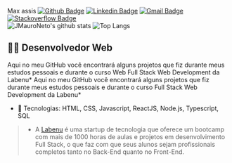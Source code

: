 Max assis
[![Github Badge](https://img.shields.io/badge/-Github-000?style=flat-square&logo=Github&logoColor=white&link=https://github.com/jmauroneto)](https://github.com/jmauroneto) [![Linkedin Badge](https://img.shields.io/badge/-LinkedIn-blue?style=flat-square&logo=Linkedin&logoColor=white&link=https://www.linkedin.com/in/jmauroneto/)](https://www.linkedin.com/in/jmauroneto/) [![Gmail Badge](https://img.shields.io/badge/-Gmail-c14438?style=flat-square&logo=Gmail&logoColor=white&link=mailto:jmauroneto@gmail.com)](mailto:jmauroneto@gmail.com) [![Stackoverflow Badge](https://img.shields.io/badge/-Stackoverflow-4CA143?style=flat-square&logo=Stackoverflow&logoColor=white&link=https://stackoverflow.com/users/13380985/jmauroneto)](https://stackoverflow.com/users/13380985/jmauroneto)
<br>
![JMauroNeto's github stats](https://github-readme-stats.vercel.app/api?username=jmauroneto&show_icons=true&theme=dark&hide=issues,stars) ![Top Langs](https://github-readme-stats.vercel.app/api/top-langs/?username=jmauroneto&theme=dark&layout=compact)

## :man_technologist: Desenvolvedor Web 

Aqui no meu GitHub você encontrará alguns projetos que fiz durante meus estudos pessoais e durante o curso Web Full Stack Web Development da Labenu*
Aqui no meu GitHub você encontrará alguns projetos que fiz durante meus estudos pessoais e durante o curso Full Stack Web Development da Labenu*


- :wrench: Tecnologias: HTML, CSS, Javascript, ReactJS, Node.js, Typescript, SQL
> * A [Labenu](https://www.labenu.com.br/) é uma startup de tecnologia que oferece um bootcamp com mais de 1000 horas de aulas e projetos em desenvolvimento Full Stack, o que faz com que seus alunos sejam profissionais completos tanto no Back-End quanto no Front-End.
